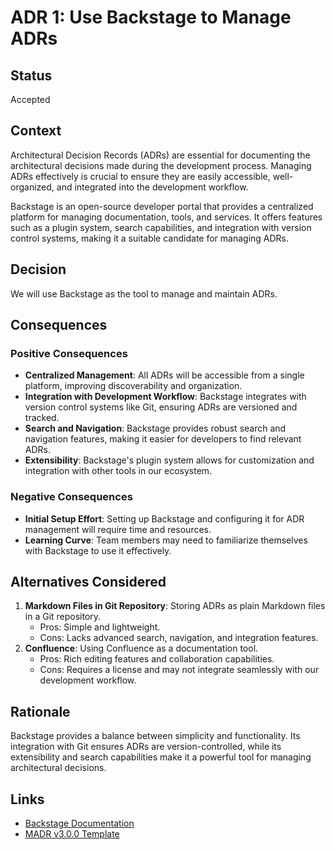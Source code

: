 # ADR 1: Use Backstage to Manage ADRs

## Status
Accepted

## Context
Architectural Decision Records (ADRs) are essential for documenting the architectural decisions made during the development process. Managing ADRs effectively is crucial to ensure they are easily accessible, well-organized, and integrated into the development workflow.

Backstage is an open-source developer portal that provides a centralized platform for managing documentation, tools, and services. It offers features such as a plugin system, search capabilities, and integration with version control systems, making it a suitable candidate for managing ADRs.

## Decision
We will use Backstage as the tool to manage and maintain ADRs.

## Consequences
### Positive Consequences
- **Centralized Management**: All ADRs will be accessible from a single platform, improving discoverability and organization.
- **Integration with Development Workflow**: Backstage integrates with version control systems like Git, ensuring ADRs are versioned and tracked.
- **Search and Navigation**: Backstage provides robust search and navigation features, making it easier for developers to find relevant ADRs.
- **Extensibility**: Backstage's plugin system allows for customization and integration with other tools in our ecosystem.

### Negative Consequences
- **Initial Setup Effort**: Setting up Backstage and configuring it for ADR management will require time and resources.
- **Learning Curve**: Team members may need to familiarize themselves with Backstage to use it effectively.

## Alternatives Considered
1. **Markdown Files in Git Repository**: Storing ADRs as plain Markdown files in a Git repository.
   - Pros: Simple and lightweight.
   - Cons: Lacks advanced search, navigation, and integration features.
2. **Confluence**: Using Confluence as a documentation tool.
   - Pros: Rich editing features and collaboration capabilities.
   - Cons: Requires a license and may not integrate seamlessly with our development workflow.

## Rationale
Backstage provides a balance between simplicity and functionality. Its integration with Git ensures ADRs are version-controlled, while its extensibility and search capabilities make it a powerful tool for managing architectural decisions.

## Links
- [Backstage Documentation](https://backstage.io/docs)
- [MADR v3.0.0 Template](https://adr.github.io/madr/)
